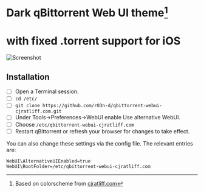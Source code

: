 # Dark qBittorrent Web UI theme[^1]
# with fixed .torrent support for iOS
[^1]: Based on colorscheme from [cjratliff.com](https://cjratliff.com)

![Screenshot](qBittorrent-webui-theme-CJRatliff.com.jpg)

## Installation
- [ ] Open a Terminal session.
- [ ] `cd /etc/`
- [ ] `git clone https://github.com/r03n-d/qbittorrent-webui-cjratliff.com.git`
- [ ] Under Tools->Preferences->WebUI enable Use alternative WebUI.
- [ ] Choose `/etc/qbittorrent-webui-cjratliff.com`
- [ ] Restart qBittorrent or refresh your browser for changes to take effect.

You can also change these settings via the config file. The relevant entries are:

```
WebUI\AlternativeUIEnabled=true
WebUI\RootFolder=/etc/qbittorrent-webui-cjratliff.com
```
